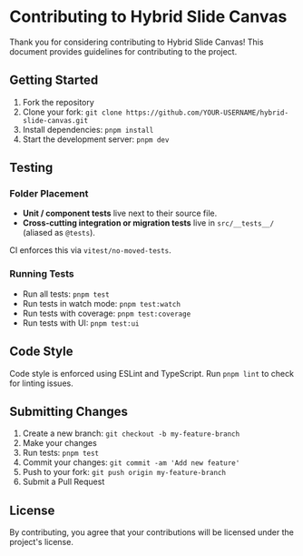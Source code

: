 # Contributing to Hybrid Slide Canvas

Thank you for considering contributing to Hybrid Slide Canvas! This document provides guidelines for contributing to the project.

## Getting Started

1. Fork the repository
2. Clone your fork: `git clone https://github.com/YOUR-USERNAME/hybrid-slide-canvas.git`
3. Install dependencies: `pnpm install`
4. Start the development server: `pnpm dev`

## Testing

### Folder Placement
- **Unit / component tests** live next to their source file.
- **Cross-cutting integration or migration tests** live in `src/__tests__/` (aliased as `@tests`).

CI enforces this via `vitest/no-moved-tests`.

### Running Tests

- Run all tests: `pnpm test`
- Run tests in watch mode: `pnpm test:watch`
- Run tests with coverage: `pnpm test:coverage`
- Run tests with UI: `pnpm test:ui`

## Code Style

Code style is enforced using ESLint and TypeScript. Run `pnpm lint` to check for linting issues.

## Submitting Changes

1. Create a new branch: `git checkout -b my-feature-branch`
2. Make your changes
3. Run tests: `pnpm test`
4. Commit your changes: `git commit -am 'Add new feature'`
5. Push to your fork: `git push origin my-feature-branch`
6. Submit a Pull Request

## License

By contributing, you agree that your contributions will be licensed under the project's license.
